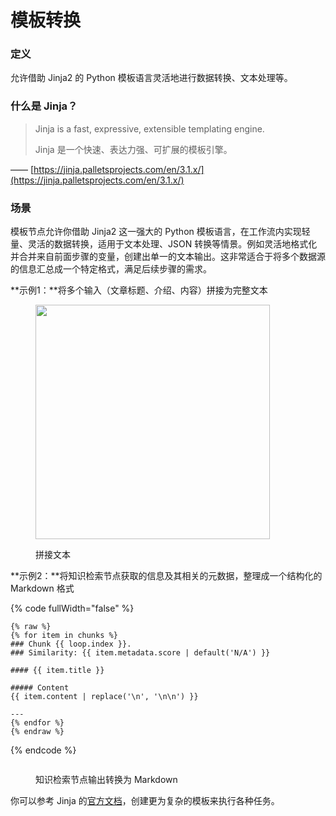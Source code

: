 # 模板转换

### 定义

允许借助 Jinja2 的 Python 模板语言灵活地进行数据转换、文本处理等。

### 什么是 Jinja？

> Jinja is a fast, expressive, extensible templating engine.
>
> Jinja 是一个快速、表达力强、可扩展的模板引擎。

—— [https://jinja.palletsprojects.com/en/3.1.x/](https://jinja.palletsprojects.com/en/3.1.x/)

### 场景

模板节点允许你借助 Jinja2 这一强大的 Python 模板语言，在工作流内实现轻量、灵活的数据转换，适用于文本处理、JSON 转换等情景。例如灵活地格式化并合并来自前面步骤的变量，创建出单一的文本输出。这非常适合于将多个数据源的信息汇总成一个特定格式，满足后续步骤的需求。

**示例1：**将多个输入（文章标题、介绍、内容）拼接为完整文本

<figure><img src="https://assets-docs.dify.ai/img/zh_CN/node/fffe70d3c199866d83334e7ce1980a74.webp" alt="" width="375"><figcaption><p>拼接文本</p></figcaption></figure>

**示例2：**将知识检索节点获取的信息及其相关的元数据，整理成一个结构化的 Markdown 格式

{% code fullWidth="false" %}
```Plain
{% raw %}
{% for item in chunks %}
### Chunk {{ loop.index }}. 
### Similarity: {{ item.metadata.score | default('N/A') }}

#### {{ item.title }}

##### Content
{{ item.content | replace('\n', '\n\n') }}

---
{% endfor %}
{% endraw %}
```
{% endcode %}

<figure><img src="https://assets-docs.dify.ai/img/zh_CN/node/ccd674bb65666b6a8142af09a26fbc66.webp" alt=""><figcaption><p>知识检索节点输出转换为 Markdown</p></figcaption></figure>

你可以参考 Jinja 的[官方文档](https://jinja.palletsprojects.com/en/3.1.x/templates/)，创建更为复杂的模板来执行各种任务。
